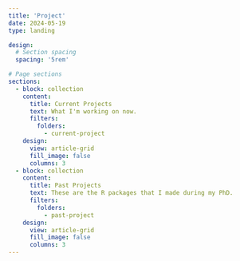 ```yaml
---
title: 'Project'
date: 2024-05-19
type: landing

design:
  # Section spacing
  spacing: '5rem'

# Page sections
sections:
  - block: collection
    content:
      title: Current Projects
      text: What I'm working on now.
      filters:
        folders:
          - current-project
    design:
      view: article-grid
      fill_image: false
      columns: 3
  - block: collection
    content:
      title: Past Projects
      text: These are the R packages that I made during my PhD. 
      filters:
        folders:
          - past-project
    design:
      view: article-grid
      fill_image: false
      columns: 3
---
```

